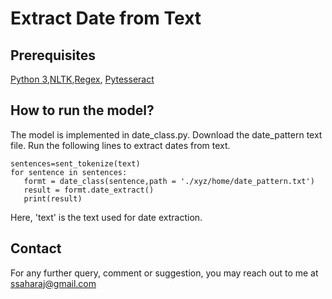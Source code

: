 # Extract Date from Text

## Prerequisites
 [Python 3](https://www.python.org/downloads/),[NLTK](https://pypi.org/project/nltk/),[Regex](https://pypi.org/project/regex/),
 [Pytesseract](https://pypi.org/project/pytesseract/)
 
## How to run the model?
 The model is implemented in date_class.py. Download the date_pattern text file. Run the following lines to extract dates from text.
 `````
sentences=sent_tokenize(text)
for sentence in sentences:
    formt = date_class(sentence,path = './xyz/home/date_pattern.txt')
    result = formt.date_extract()
    print(result)
 `````
 Here, 'text' is the text used for date extraction.

## Contact
For any further query, comment or suggestion, you may reach out to me at ssaharaj@gmail.com
